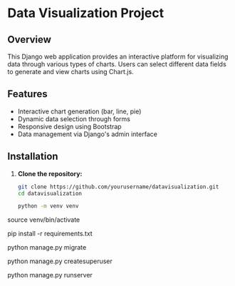 # Data Visualization Project

## Overview
This Django web application provides an interactive platform for visualizing data through various types of charts. Users can select different data fields to generate and view charts using Chart.js.

## Features
- Interactive chart generation (bar, line, pie)
- Dynamic data selection through forms
- Responsive design using Bootstrap
- Data management via Django's admin interface

## Installation

1. **Clone the repository:**
   ```bash
   git clone https://github.com/yourusername/datavisualization.git
   cd datavisualization

   python -m venv venv
source venv/bin/activate 

pip install -r requirements.txt

python manage.py migrate

python manage.py createsuperuser

python manage.py runserver
